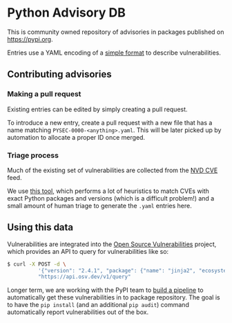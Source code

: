 # Python Advisory DB

This is community owned repository of advisories in packages published on
https://pypi.org.

Entries use a YAML encoding of a [simple format](https://tinyurl.com/vuln-json)
to describe vulnerabilities.

## Contributing advisories

### Making a pull request
Existing entries can be edited by simply creating a pull request.

To introduce a new entry, create a pull request with a new file that has a name
matching `PYSEC-0000-<anything>.yaml`. This will be later picked up by
automation to allocate a proper ID once merged.

### Triage process
Much of the existing set of vulnerabilities are collected from the
[NVD CVE](https://nvd.nist.gov/vuln/data-feeds) feed.

We use [this tool](https://github.com/google/osv/tree/master/vulnfeeds), which
performs a lot of heuristics to match CVEs with exact Python packages and
versions (which is a difficult problem!) and a small amount of human triage to
generate the `.yaml` entries here.

## Using this data
Vulnerabilities are integrated into the
[Open Source Vulnerabilities](https://osv.dev) project, which provides an API to
query for vulnerabilities like so:

```bash
$ curl -X POST -d \
          '{"version": "2.4.1", "package": {"name": "jinja2", "ecosystem": "PyPI"}}' \
          "https://api.osv.dev/v1/query"
```

Longer term, we are working with the PyPI team to
[build a pipeline](https://github.com/pypa/warehouse/issues/9407) to
automatically get these vulnerabilities in to package repository. The goal is to
have the `pip install` (and an additional `pip audit`) command automatically
report vulnerabilities out of the box.
